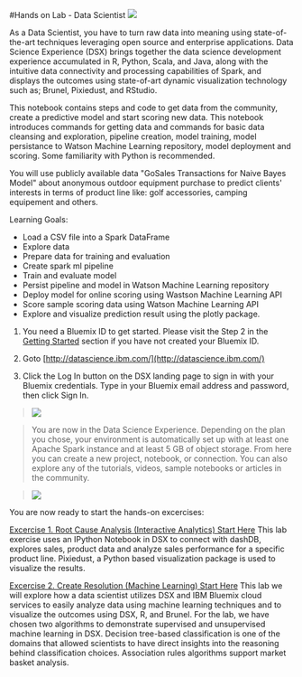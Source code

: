 #Hands on Lab - Data Scientist
[<img src="https://github.com/WatsonDataPlatform/E2ELab/blob/master/Media/MachineLearning.png">](https://github.com/WatsonDataPlatform/E2ELab)

As a Data Scientist, you have to turn raw data into meaning using state-of-the-art techniques leveraging open source and enterprise applications. Data Science Experience (DSX) brings together the data science development experience accumulated in R, Python, Scala, and Java, along with the intuitive data connectivity and processing capabilities of Spark, and displays the outcomes using state-of-art dynamic visualization technology such as; Brunel, Pixiedust, and RStudio.

This notebook contains steps and code to get data from the community, create a predictive model and start scoring new data. This notebook introduces commands for getting data and commands for basic data cleansing and exploration, pipeline creation, model training, model persistance to Watson Machine Learning repository, model deployment and scoring. Some familiarity with Python is recommended.

You will use publicly available data "GoSales Transactions for Naive Bayes Model" about anonymous outdoor equipment purchase to predict clients' interests in terms of product line like: golf accessories, camping equipement and others.

Learning Goals:
- Load a CSV file into a Spark DataFrame
- Explore data
- Prepare data for training and evaluation
- Create spark ml pipeline
- Train and evaluate model
- Persist pipeline and model in Watson Machine Learning repository
- Deploy model for online scoring using Wastson Machine Learning API
- Score sample scoring data using Watson Machine Learning API
- Explore and visualize prediction result using the plotly package.</font>



1. You need a Bluemix ID to get started. Please visit the Step 2 in the [Getting Started](https://github.com/WatsonDataPlatform/E2ELab/tree/master/GettingStarted) section if you have not created your Bluemix ID.


1. Goto [http://datascience.ibm.com/](http://datascience.ibm.com/)

2. Click the Log In button on the DSX landing page to sign in with your Bluemix credentials. Type in your Bluemix email address and password, then click Sign In.

 > <img src="https://github.com/watsondataplatform/e2elab/raw/master/datascientist/media/DSX Sign On.png">

 > You are now in the Data Science Experience. Depending on the plan you chose, your environment is automatically set up with at least one Apache Spark instance and at least 5 GB of object storage. From here you can create a new project, notebook, or connection. You can also explore any of the tutorials, videos, sample notebooks or articles in the community.

 > <img src="https://github.com/watsondataplatform/e2elab/blob/master/datascientist/media/DSX%20Landing.png">

You are now ready to start the hands-on excercises:

[Excercise 1. Root Cause Analysis (Interactive Analytics) Start Here](https://github.com/watsondataplatform/e2elab/raw/master/datascientist/interactive-analytics/)
This lab exercise uses an IPython Notebook in DSX to connect with dashDB, explores sales, product data and analyze sales performance for a specific product line. Pixiedust, a Python based visualization package is used to visualize the results.

[Excercise 2. Create Resolution (Machine Learning) Start Here](https://github.com/watsondataplatform/e2elab/raw/master/datascientist/machinelearning/)
This lab we will explore how a data scientist utilizes DSX and IBM Bluemix cloud services to easily analyze data using machine learning techniques and to visualize the outcomes using DSX, R, and Brunel. For the lab, we have chosen two algorithms to demonstrate supervised and unsupervised machine learning in DSX. Decision tree-based classification is one of the domains that allowed scientists to have direct insights into the reasoning behind classification choices. Association rules algorithms support market basket analysis.



